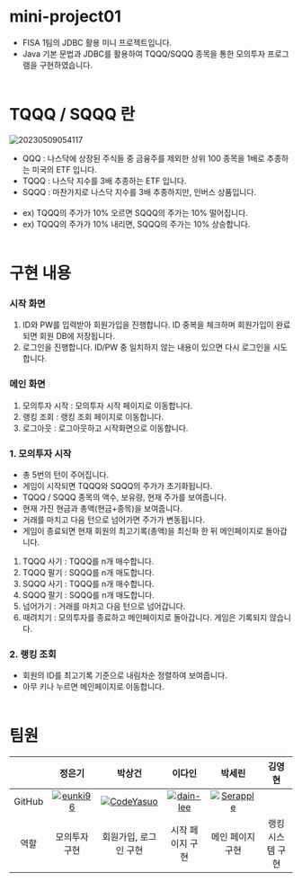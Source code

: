 # mini-project01
- FISA 1팀의 JDBC 활용 미니 프로젝트입니다.
- Java 기본 문법과 JDBC를 활용하여 TQQQ/SQQQ 종목을 통한 모의투자 프로그램을 구현하였습니다.
<br></br>

# TQQQ / SQQQ 란
![20230509054117](https://user-images.githubusercontent.com/114793764/236930413-8f55fa74-226a-4642-9b35-e5c0009a447f.png)
- QQQ : 나스닥에 상장된 주식들 중 금융주를 제외한 상위 100 종목을 1배로 추종하는 미국의 ETF 입니다.
- TQQQ : 나스닥 지수를 3배 추종하는 ETF 입니다.
- SQQQ : 마찬가지로 나스닥 지수를 3배 추종하지만, 인버스 상품입니다.
<br></br>
- ex) TQQQ의 주가가 10% 오르면 SQQQ의 주가는 10% 떨어집니다.
- ex) TQQQ의 주가가 10% 내리면, SQQQ의 주가는 10% 상승합니다.
<br></br>

# 구현 내용
### 시작 화면
1. ID와 PW를 입력받아 회원가입을 진행합니다. ID 중복을 체크하며 회원가입이 완료되면 회원 DB에 저장됩니다.
2. 로그인을 진행합니다. ID/PW 중 일치하지 않는 내용이 있으면 다시 로그인을 시도합니다.
### 메인 화면
1. 모의투자 시작 : 모의투자 시작 페이지로 이동합니다.
2. 랭킹 조회 : 랭킹 조회 페이지로 이동합니다.
3. 로그아웃 : 로그아웃하고 시작화면으로 이동합니다.
### 1. 모의투자 시작
- 총 5번의 턴이 주어집니다.
- 게임이 시작되면 TQQQ와 SQQQ의 주가가 초기화됩니다.
- TQQQ / SQQQ 종목의 액수, 보유량, 현재 주가를 보여줍니다.
- 현재 가진 현금과 총액(현금+종목)을 보여줍니다.
- 거래를 마치고 다음 턴으로 넘어가면 주가가 변동됩니다.
- 게임이 종료되면 현재 회원의 최고기록(총액)을 최신화 한 뒤 메인페이지로 돌아갑니다.
1. TQQQ 사기 : TQQQ를 n개 매수합니다.
2. TQQQ 팔기 : SQQQ를 n개 매도합니다.
3. SQQQ 사기 : TQQQ를 n개 매수합니다.
4. SQQQ 팔기 : SQQQ를 n개 매도합니다.
5. 넘어가기 : 거래를 마치고 다음 턴으로 넘어갑니다.
99. 때려치기 : 모의투자를 종료하고 메인페이지로 돌아갑니다. 게임은 기록되지 않습니다.
### 2. 랭킹 조회
- 회원의 ID를 최고기록 기준으로 내림차순 정렬하여 보여줍니다.
- 아무 키나 누르면 메인페이지로 이동합니다.
<br></br>


# 팀원
|  | 정은기 | 박상건 | 이다인 | 박세린 | 김영현 |
| :---: | :---: | :---: | :---: | :---: | :---: |
| GitHub | [![eunki96](https://github.com/eunki96.png?width=200px)](https://github.com/eunki96)  | [![CodeYasuo](https://github.com/CodeYasuo.png?width=200px)](https://github.com/CodeYasuo) | [![dain-lee](https://github.com/dain-lee.png?width=200px)](https://github.com/dain-lee)  | [![Serapple](https://github.com/Serapple.png?width=200px)](https://github.com/Serapple)  |   |
| 역할 | 모의투자 구현 | 회원가입, 로그인 구현 | 시작 페이지 구현 | 메인 페이지 구현 | 랭킹 시스템 구현 |
